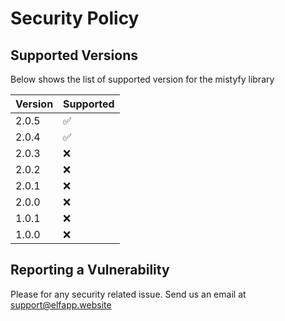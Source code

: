 # Security Policy

## Supported Versions

Below shows the list of supported version for the mistyfy library

| Version | Supported          |
|---------|--------------------|
| 2.0.5   | :white_check_mark: |
| 2.0.4   | :white_check_mark: |
| 2.0.3   | :x:                |
| 2.0.2   | :x:                |
| 2.0.1   | :x:                |
| 2.0.0   | :x:                |
| 1.0.1   | :x:                |
| 1.0.0   | :x:                |

## Reporting a Vulnerability

Please for any security related issue. Send us an email at support@elfapp.website

